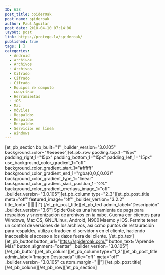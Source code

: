 ```yaml
---
ID: 638
post_title: SpiderOak
post_name: spideroak
author: Paul Aguilar
post_date: 2018-04-10 07:14:06
layout: post
link: https://protege.la/spideroak/
published: true
tags: [ ]
categories:
  - Android
  - Archivos
  - Archivos
  - Archivos
  - Cifrado
  - Cifrado
  - Cifrado
  - Equipos de computo
  - GNU/Linux
  - Herramientas
  - iOS
  - Mac
  - Móviles
  - Respaldos
  - Respaldos
  - Respaldos
  - Servicios en línea
  - Windows
---
```

[et_pb_section bb_built="1" \_builder\_version="3.0.105" background_color="#eeeeee"][et_pb_row padding_top_1="15px" padding_right_1="15px" padding_bottom_1="15px" padding_left_1="15px" use_background_color_gradient_1="off" background_color_gradient_start_1="#ffffff" background_color_gradient_end_1="rgba(0,0,0,0.03)" background_color_gradient_type_1="linear" background_color_gradient_start_position_1="0%" background_color_gradient_overlays_image_1="off" \_builder\_version="3.0.105"][et_pb_column type="2_3"][et_pb_post_title meta="off" featured_image="off" \_builder\_version="3.2.2" title_font="||||||||"] [/et_pb_post_title][et_pb_text admin_label="Descripción" \_builder\_version="3.6"] SpiderOak es una herramienta de paga para respaldos y sincronización de archivos en la nube. Cuenta con clientes para Windows, Mac OS, GNU/Linux, Android, N900 Maemo y iOS. Permite tener un control de versiones de los archivos, así como puntos de restauración para respaldos, utiliza cifrado en el servidor y en el cliente, haciendo inaccesible el acceso a los datos fuera del cliente. [/et_pb_text][et_pb_button button_url="https://spideroak.com/" button_text="Aprende Más" button_alignment="center" \_builder\_version="3.0.105"] [/et_pb_button][/et_pb_column][et_pb_column type="1_3"][et_pb_post_title admin_label="Imagen Destacada" title="off" meta="off" \_builder\_version="3.0.105" custom_margin="|||"] [/et_pb_post_title][/et_pb_column][/et_pb_row][/et_pb_section]